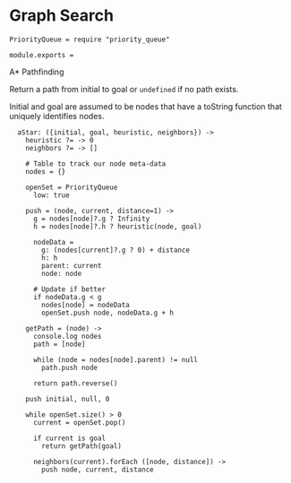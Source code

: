 Graph Search
============
    PriorityQueue = require "priority_queue"

    module.exports =

A* Pathfinding

Return a path from initial to goal or `undefined` if no path exists.

Initial and goal are assumed to be nodes that have a toString function that
uniquely identifies nodes.

      aStar: ({initial, goal, heuristic, neighbors}) ->
        heuristic ?= -> 0
        neighbors ?= -> []

        # Table to track our node meta-data
        nodes = {}

        openSet = PriorityQueue
          low: true

        push = (node, current, distance=1) ->
          g = nodes[node]?.g ? Infinity
          h = nodes[node]?.h ? heuristic(node, goal)

          nodeData =
            g: (nodes[current]?.g ? 0) + distance
            h: h
            parent: current
            node: node

          # Update if better
          if nodeData.g < g
            nodes[node] = nodeData
            openSet.push node, nodeData.g + h

        getPath = (node) ->
          console.log nodes
          path = [node]

          while (node = nodes[node].parent) != null
            path.push node

          return path.reverse()

        push initial, null, 0

        while openSet.size() > 0
          current = openSet.pop()

          if current is goal
            return getPath(goal)

          neighbors(current).forEach ([node, distance]) ->
            push node, current, distance
